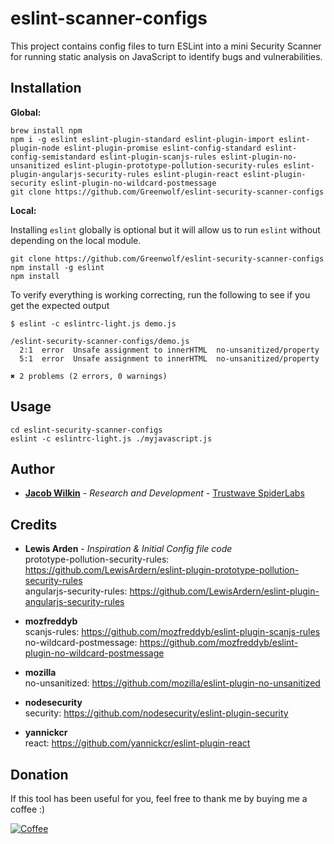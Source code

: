 # eslint-scanner-configs
This project contains config files to turn ESLint into a mini Security Scanner for running static analysis on JavaScript to identify bugs and vulnerabilities.

## Installation

**Global:** <br/>
```
brew install npm
npm i -g eslint eslint-plugin-standard eslint-plugin-import eslint-plugin-node eslint-plugin-promise eslint-config-standard eslint-config-semistandard eslint-plugin-scanjs-rules eslint-plugin-no-unsanitized eslint-plugin-prototype-pollution-security-rules eslint-plugin-angularjs-security-rules eslint-plugin-react eslint-plugin-security eslint-plugin-no-wildcard-postmessage
git clone https://github.com/Greenwolf/eslint-security-scanner-configs
```

**Local:** <br/>

Installing `eslint` globally is optional but it will allow us to run `eslint` without depending on the local module.

```
git clone https://github.com/Greenwolf/eslint-security-scanner-configs
npm install -g eslint
npm install
```

To verify everything is working correcting, run the following to see if you get the expected output
```
$ eslint -c eslintrc-light.js demo.js

/eslint-security-scanner-configs/demo.js
  2:1  error  Unsafe assignment to innerHTML  no-unsanitized/property
  5:1  error  Unsafe assignment to innerHTML  no-unsanitized/property

✖ 2 problems (2 errors, 0 warnings)
```

## Usage 
```
cd eslint-security-scanner-configs
eslint -c eslintrc-light.js ./myjavascript.js
```


## Author
* [**Jacob Wilkin**](https://github.com/Greenwolf) - *Research and Development* - [Trustwave SpiderLabs](https://github.com/SpiderLabs)

## Credits
* **Lewis Arden** - *Inspiration & Initial Config file code* <br/>
prototype-pollution-security-rules: https://github.com/LewisArdern/eslint-plugin-prototype-pollution-security-rules <br/>
angularjs-security-rules: https://github.com/LewisArdern/eslint-plugin-angularjs-security-rules

* **mozfreddyb** <br/>
scanjs-rules: https://github.com/mozfreddyb/eslint-plugin-scanjs-rules <br/>
no-wildcard-postmessage: https://github.com/mozfreddyb/eslint-plugin-no-wildcard-postmessage

* **mozilla** <br/>
no-unsanitized: https://github.com/mozilla/eslint-plugin-no-unsanitized

* **nodesecurity** <br/>
security: https://github.com/nodesecurity/eslint-plugin-security

* **yannickcr** <br/>
react: https://github.com/yannickcr/eslint-plugin-react

## Donation
If this tool has been useful for you, feel free to thank me by buying me a coffee :)

[![Coffee](https://www.buymeacoffee.com/assets/img/custom_images/orange_img.png)](https://www.buymeacoffee.com/Greenwolf)
